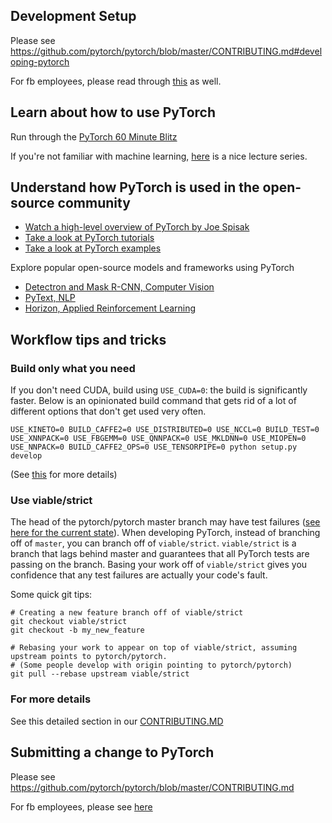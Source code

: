 ## Development Setup

Please see https://github.com/pytorch/pytorch/blob/master/CONTRIBUTING.md#developing-pytorch

For fb employees, please read through [this](https://www.internalfb.com/intern/wiki/PyTorch/PyTorchDev/Workflow/PyTorch_environment_setup/) as well.

## Learn about how to use PyTorch

Run through the [PyTorch 60 Minute Blitz](https://pytorch.org/tutorials/beginner/deep_learning_60min_blitz.html)

If you're not familiar with machine learning, [here](https://www.youtube.com/playlist?list=PLC1qU-LWwrF64f4QKQT-Vg5Wr4qEE1Zxk) is a nice lecture series.

## Understand how PyTorch is used in the open-source community

* [Watch a high-level overview of PyTorch by Joe Spisak](https://youtu.be/5h1Ot2dPi2E?t=1393)
* [Take a look at PyTorch tutorials](https://pytorch.org/tutorials/)
* [Take a look at PyTorch examples](https://github.com/pytorch/examples)

Explore popular open-source models and frameworks using PyTorch
   * [Detectron and Mask R-CNN, Computer Vision](https://github.com/facebookresearch/maskrcnn-benchmark)
   * [PyText, NLP](https://github.com/facebookresearch/pytext)
   * [Horizon, Applied Reinforcement Learning](https://github.com/facebookresearch/Horizon)

## Workflow tips and tricks

### Build only what you need

If you don't need CUDA, build using `USE_CUDA=0`: the build is significantly faster. Below is an opinionated build command that gets rid of a lot of different options that don't get used very often.
```
USE_KINETO=0 BUILD_CAFFE2=0 USE_DISTRIBUTED=0 USE_NCCL=0 BUILD_TEST=0 USE_XNNPACK=0 USE_FBGEMM=0 USE_QNNPACK=0 USE_MKLDNN=0 USE_MIOPEN=0 USE_NNPACK=0 BUILD_CAFFE2_OPS=0 USE_TENSORPIPE=0 python setup.py develop
```

(See [this](https://github.com/pytorch/pytorch/blob/master/CONTRIBUTING.md#build-only-what-you-need) for more details)


### Use viable/strict

The head of the pytorch/pytorch master branch may have test failures ([see here for the current state](https://hud.pytorch.org/build2/pytorch-master)). When developing PyTorch, instead of branching off of `master`, you can branch off of `viable/strict`. `viable/strict` is a branch that lags behind master and guarantees that all PyTorch tests are passing on the branch. Basing your work off of `viable/strict` gives you confidence that any test failures are actually your code's fault.

Some quick git tips:
```
# Creating a new feature branch off of viable/strict
git checkout viable/strict
git checkout -b my_new_feature

# Rebasing your work to appear on top of viable/strict, assuming upstream points to pytorch/pytorch.
# (Some people develop with origin pointing to pytorch/pytorch)
git pull --rebase upstream viable/strict
```
### For more details

See this detailed section in our [CONTRIBUTING.MD](https://github.com/pytorch/pytorch/blob/master/CONTRIBUTING.md#c-development-tips)

## Submitting a change to PyTorch

Please see https://github.com/pytorch/pytorch/blob/master/CONTRIBUTING.md

For fb employees, please see [here](https://fb.quip.com/Qym6ATnVdb5O)